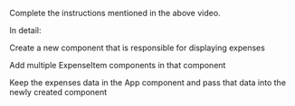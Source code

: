 Complete the instructions mentioned in the above video.

In detail:

Create a new component that is responsible for displaying expenses

Add multiple ExpenseItem components in that component

Keep the expenses data in the App component and pass that data into the newly created component
